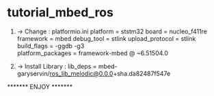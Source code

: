 # tutorial_mbed_ros
1. -> Change  : platformio.ini 
                platform = ststm32 
                board = nucleo_f411re
                framework = mbed 
                debug_tool = stlink 
                upload_protocol = stlink 
                build_flags = -ggdb -g3  
                platform_packages = framework-mbed @ ~6.51504.0 

2. -> Install Library : lib_deps = mbed-garyservin/ros_lib_melodic@0.0.0+sha.da82487f547e


******* ENJOY *******

